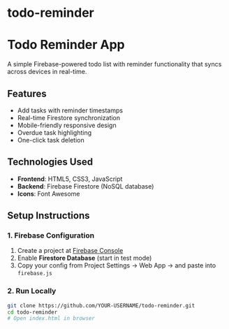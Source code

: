 # todo-reminder
# Todo Reminder App 

A simple Firebase-powered todo list with reminder functionality that syncs across devices in real-time.

## Features 
- Add tasks with reminder timestamps
- Real-time Firestore synchronization
- Mobile-friendly responsive design
- Overdue task highlighting
- One-click task deletion

## Technologies Used 
- **Frontend**: HTML5, CSS3, JavaScript
- **Backend**: Firebase Firestore (NoSQL database)
- **Icons**: Font Awesome

## Setup Instructions 

### 1. Firebase Configuration
1. Create a project at [Firebase Console](https://console.firebase.google.com/)
2. Enable **Firestore Database** (start in test mode)
3. Copy your config from Project Settings → Web App → and paste into `firebase.js`

### 2. Run Locally
```bash
git clone https://github.com/YOUR-USERNAME/todo-reminder.git
cd todo-reminder
# Open index.html in browser
